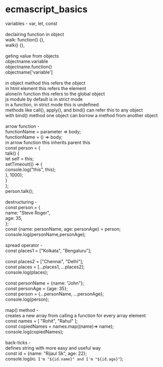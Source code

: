 # ecmascript_basics
variables - var, let, const</br>
</br>
declairing function in object</br>
walk: function() {},</br>
walk() {},</br>
</br>
geting value from objects</br>
objectname.variable</br>
objectname.function()</br>
objectname['variable']</br>
</br>
in object method this refers the object</br>
in html element this refers the element</br>
alone/in function this refers to the global object</br>
js module by default is in strict mode</br>
in a function, in strict mode this is undefined</br>
methods like call(), apply(), and bind() can refer this to any object</br>
with bind() method one object can borrow a method from another object</br>
</br>
arrow function -</br>
functionName = parameter => body;</br>
functionName = () => body;</br>
in arrow function this inherits parent this</br>
const person = {</br>
    talk() {</br>
        let self = this;</br>
        setTimeout(() => {</br>
            console.log("this", this);</br>
        }, 1000);</br>
    }</br>
};</br>
person.talk();</br>
</br>
destructuring -</br>
const person = {</br>
    name: "Steve Roger",</br>
    age: 35,</br>
};</br>
const {name: personName, age: personAge} = person;</br>
console.log(personName,personAge);</br>
</br>
spread operator -</br>
const places1 = ["Kolkata", "Bengaluru"];</br></br>
const places2 = ["Chennai", "Delhi"];</br>
const places = [...places1, ...places2];</br>
console.log(places);</br>
</br>
const personName = {name: "John"};</br>
const personAge = {age: 35};</br>
const person = {...personName, ...personAge};</br>
console.log(person);</br>
</br>
map() method -</br>
creates a new array from calling a function for every array element</br>
const names  = [ "Rohit", "Rahul" ];</br>
const copiedNames = names.map((name)=> name);</br>
console.log(copiedNames);</br>
</br>
back-ticks -</br>
defines string with more easy and useful way</br>
const id = {name: "Rijaul Sk", age: 22};</br>
console.log(`Hi I'm "${id.name}" and I'm "${id.age}"`);</br>
